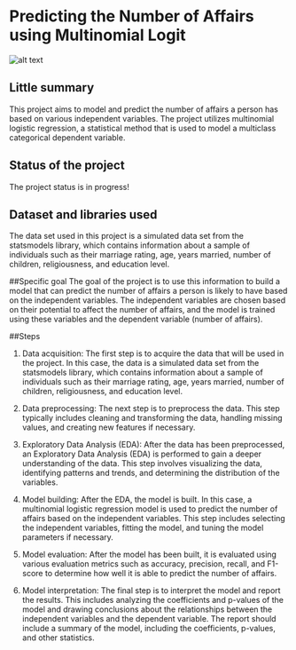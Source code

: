 # Predicting the Number of Affairs using Multinomial Logit
![alt text](https://media.ambito.com/p/ae6267c2d701b13e60c837b603b9152e/adjuntos/239/imagenes/040/417/0040417747/bizarrap-shakira.jpg)

## Little summary
This project aims to model and predict the number of affairs a person has based on various independent variables. The project utilizes multinomial logistic regression, a statistical method that is used to model a multiclass categorical dependent variable.

## Status of the project
The project status is in progress!

## Dataset and libraries used
The data set used in this project is a simulated data set from the statsmodels library, which contains information about a sample of individuals such as their marriage rating, age, years married, number of children, religiousness, and education level.

##Specific goal
The goal of the project is to use this information to build a model that can predict the number of affairs a person is likely to have based on the independent variables. The independent variables are chosen based on their potential to affect the number of affairs, and the model is trained using these variables and the dependent variable (number of affairs).

##Steps
1. Data acquisition: The first step is to acquire the data that will be used in the project. In this case, the data is a simulated data set from the statsmodels library, which contains information about a sample of individuals such as their marriage rating, age, years married, number of children, religiousness, and education level.

2. Data preprocessing: The next step is to preprocess the data. This step typically includes cleaning and transforming the data, handling missing values, and creating new features if necessary.

3. Exploratory Data Analysis (EDA): After the data has been preprocessed, an Exploratory Data Analysis (EDA) is performed to gain a deeper understanding of the data. This step involves visualizing the data, identifying patterns and trends, and determining the distribution of the variables.

4. Model building: After the EDA, the model is built. In this case, a multinomial logistic regression model is used to predict the number of affairs based on the independent variables. This step includes selecting the independent variables, fitting the model, and tuning the model parameters if necessary.

5. Model evaluation: After the model has been built, it is evaluated using various evaluation metrics such as accuracy, precision, recall, and F1-score to determine how well it is able to predict the number of affairs.

6. Model interpretation: The final step is to interpret the model and report the results. This includes analyzing the coefficients and p-values of the model and drawing conclusions about the relationships between the independent variables and the dependent variable. The report should include a summary of the model, including the coefficients, p-values, and other statistics.
